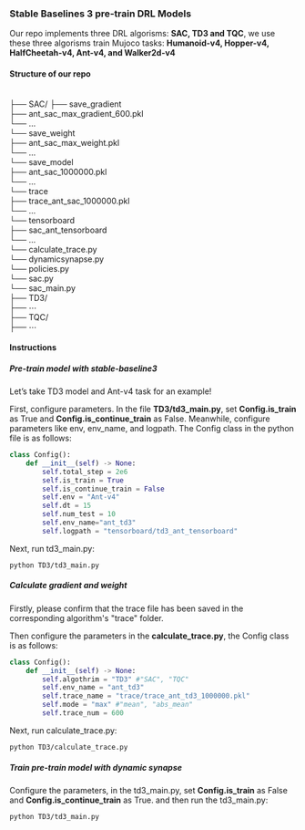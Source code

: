 ### Stable Baselines 3 pre-train DRL Models

Our repo implements three DRL algorisms: **SAC, TD3 and TQC**, we use these three algorisms  train Mujoco tasks: **Humanoid-v4, Hopper-v4, HalfCheetah-v4, Ant-v4, and Walker2d-v4**

#### Structure of our repo<br>

<br>├── SAC/
	   ├── save_gradient<br>			  ├── ant_sac_max_gradient_600.pkl<br>			  └── $\dots$<br>	   └── save_weight<br>			  ├── ant_sac_max_weight.pkl<br>			  └── $\dots$<br>	   └── save_model<br>			  ├── ant_sac_1000000.pkl<br>		  	└── $\dots$<br>	   └── trace<br>			  ├── trace_ant_sac_1000000.pkl<br>			  └── $\dots$<br>	   └── tensorboard<br>			  ├── sac_ant_tensorboard<br>			  └── $\dots$<br>	   └── calculate_trace.py<br>	   └── dynamicsynapse.py<br>	   └── policies.py<br>	   └── sac.py<br>	   └── sac_main.py<br>
├── TD3/<br>
       ├── $\cdots$<br>
├── TQC/<br>
       ├── $\cdots$

#### Instructions

##### Pre-train model with stable-baseline3

Let’s take TD3 model and Ant-v4 task for an example!

 First, configure parameters. In the file **TD3/td3_main.py**, set **Config.is_train** as True and **Config.is_continue_train** as False. Meanwhile, configure parameters like env, env_name, and logpath. The Config class in the python file is as follows:

```python
class Config():
    def __init__(self) -> None:
        self.total_step = 2e6
        self.is_train = True
        self.is_continue_train = False
        self.env = "Ant-v4"
        self.dt = 15
        self.num_test = 10
        self.env_name="ant_td3"
        self.logpath = "tensorboard/td3_ant_tensorboard"
```

Next, run td3_main.py:

```shell
python TD3/td3_main.py
```

##### Calculate gradient and weight

Firstly, please confirm that the trace file has been saved in the corresponding algorithm's "trace" folder.

Then configure the parameters in the **calculate_trace.py**, the Config class is as follows:

```python
class Config():
    def __init__(self) -> None:
        self.algothrim = "TD3" #"SAC", "TQC"
        self.env_name = "ant_td3"
        self.trace_name = "trace/trace_ant_td3_1000000.pkl"
        self.mode = "max" #"mean", "abs_mean"
        self.trace_num = 600
```

Next, run calculate_trace.py:

```shell
python TD3/calculate_trace.py
```

##### Train pre-train model with dynamic synapse

Configure the parameters, in the td3_main.py, set **Config.is_train** as False and **Config.is_continue_train** as True. and then run the td3_main.py:

```shell
python TD3/td3_main.py
```


